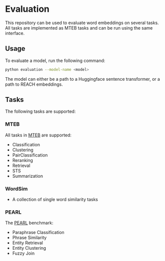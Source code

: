 # Evaluation

This repository can be used to evaluate word embeddings on several tasks. All tasks are implemented as MTEB tasks and can be run using the same interface.

## Usage

To evaluate a model, run the following command:

```bash
python evaluation --model-name <model>
```

The model can either be a path to a Huggingface sentence transformer, or a path to REACH embeddings.

## Tasks

The following tasks are supported:

### MTEB
All tasks in [MTEB](https://github.com/embeddings-benchmark/mteb) are supported:
- Classification
- Clustering
- PairClassification
- Reranking
- Retrieval
- STS
- Summarization

### WordSim
- A collection of single word similarity tasks

### PEARL
The [PEARL](https://arxiv.org/pdf/2401.10407) benchmark:
- Paraphrase Classification
- Phrase Similarity
- Entity Retrieval
- Entity Clustering
- Fuzzy Join
